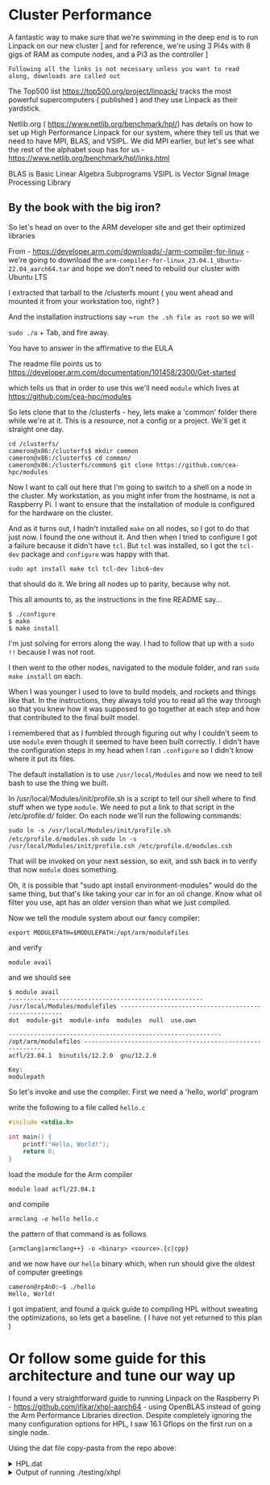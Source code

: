 # Cluster Performance

A fantastic way to make sure that we're swimming in the deep end is to run Linpack on our new cluster  [ and for reference, we're using 3 Pi4s with 8 gigs of RAM as compute nodes, and a Pi3 as the controller ]

`Following all the links is not necessary unless you want to read along, downloads are called out`

The Top500 list https://top500.org/project/linpack/ tracks the most powerful supercomputers ( published ) and they use Linpack as their yardstick. 

Netlib.org ( https://www.netlib.org/benchmark/hpl/) has details on how to set up High Performance Linpack for our system, where they tell us that we need to have MPI, BLAS, and VSIPL. We did MPI earlier, but let's see what the rest of the alphabet soup has for us - https://www.netlib.org/benchmark/hpl/links.html

BLAS is Basic Linear Algebra Subprograms
VSIPL is Vector Signal Image Processing Library

## By the book with the big iron?

So let's head on over to the ARM developer site and get their optimized libraries

From - https://developer.arm.com/downloads/-/arm-compiler-for-linux - we're going to download the  `arm-compiler-for-linux_23.04.1_Ubuntu-22.04_aarch64.tar` and hope we don't need to rebuild our cluster with Ubuntu LTS 

I extracted that tarball to the /clusterfs mount ( you went ahead and mounted it from your workstation too, right? ) 

And the installation instructions say ~`run the .sh file as root` so we will

`sudo ./a` + Tab, and fire away.

You have to answer in the affirmative to the EULA

The readme file points us to https://developer.arm.com/documentation/101458/2300/Get-started


which tells us that in order to use this we'll need `module` which lives at https://github.com/cea-hpc/modules

So lets clone that to the /clusterfs - hey, lets make a 'common' folder there while we're at it. This is a resource, not a config or a project. We'll get it straight one day. 

```
cd /clusterfs/
cameron@x86:/clusterfs$ mkdir common
cameron@x86:/clusterfs$ cd common/
cameron@x86:/clusterfs/common$ git clone https://github.com/cea-hpc/modules
```

Now I want to call out here that I'm going to switch to a shell on a node in the cluster. My workstation, as you might infer from the hostname, is not a Raspberry Pi. I want to ensure that the installation of module is configured for the hardware on the cluster. 

And as it turns out, I hadn't installed `make` on all nodes, so I got to do that just now. I found the one without it. And then when I tried to configure I got a failure because it didn't have `tcl`. But `tcl` was installed, so I got the `tcl-dev` package and `configure` was happy with that. 

`sudo apt install make tcl tcl-dev libc6-dev`

that should do it. We bring all nodes up to parity, because why not. 

This all amounts to, as the instructions in the fine README say... 

```
$ ./configure
$ make
$ make install
```

I'm just solving for errors along the way. I had to follow that up with a `sudo !!` because I was not root. 

I then went to the other nodes, navigated to the module folder, and ran `sudo make install` on each. 

When I was younger I used to love to build models, and rockets and things like that. In the instructions, they always told you to read all the way through so that you knew how it was supposed to go together at each step and how that contributed to the final built model. 

I remembered that as I fumbled through figuring out why I couldn't seem to use `module` even though it seemed to have been built correctly. I didn't have the configuration steps in my head when I ran `.configure` so I didn't know where it put its files. 

The default installation is to use `/usr/local/Modules` and now we need to tell bash to use the thing we built.

In /usr/local/Modules/init/profile.sh is a script to tell our shell where to find stuff when we type `module`. We need to put a link to that script in the /etc/profile.d/ folder. On each node we'll run the following commands:

`sudo ln -s /usr/local/Modules/init/profile.sh /etc/profile.d/modules.sh`
`sudo ln -s /usr/local/Modules/init/profile.csh /etc/profile.d/modules.csh`

That will be invoked on your next session, so exit, and ssh back in to verify that now `module` does something.

Oh, it is possible that "sudo apt install environment-modules" would do the same thing, but that's like taking your car in for an oil change. Know what oil filter you use, apt has an older version than what we just compiled. 

Now we tell the module system about our fancy compiler:

`export MODULEPATH=$MODULEPATH:/opt/arm/modulefiles`

and verify

`module avail`

and we should see

```
$ module avail
------------------------------------------------------ /usr/local/Modules/modulefiles ------------------------------------------------------
dot  module-git  module-info  modules  null  use.own  

----------------------------------------------------------- /opt/arm/modulefiles -----------------------------------------------------------
acfl/23.04.1  binutils/12.2.0  gnu/12.2.0  

Key:
modulepath  
```

So let's invoke and use the compiler. First we need a 'hello, world' program

write the following to a file called `hello.c`

```c
#include <stdio.h>

int main() {
    printf("Hello, World!");
    return 0;
}
```

load the module for the Arm compiler

`module load acfl/23.04.1`

and compile 

`armclang -o hello hello.c`

the pattern of that command is as follows

`{armclang|armclang++} -o <binary> <source>.{c|cpp}`

and we now have our `hello` binary which, when run should give the oldest of computer greetings

```
cameron@rp4n0:~$ ./hello 
Hello, World!
```

I got impatient, and found a quick guide to compiling HPL without sweating the optimizations, so lets get a baseline. ( I have not yet returned to this plan )


# Or follow some guide for this architecture and tune our way up

I found a very straightforward guide to running Linpack on the Raspberry Pi - https://github.com/jfikar/xhpl-aarch64 - using OpenBLAS instead of going the Arm Performance Libraries direction. Despite completely ignoring the many configuration options for HPL, I saw 16.1 Gflops on the first run on a single node.

Using the dat file copy-pasta from the repo above:

<details>
 <summary>HPL.dat</summary>
```
HPLinpack benchmark input file
Innovative Computing Laboratory, University of Tennessee
HPL.out     output file name (if any)
6           device out (6=stdout,7=stderr,file)
1           # of problems sizes (N)
28000       Ns
20          # of NBs
96 104 112 120 128 136 144 152 160 168 176 184 192 200 208 216 224 232 240 248 NBs
0           PMAP process mapping (0=Row-,1=Column-major)
1           # of process grids (P x Q)
1           Ps
1           Qs
16.0        threshold
1           # of panel fact
1           PFACTs (0=left, 1=Crout, 2=Right)
1           # of recursive stopping criterium
4           NBMINs (>= 1)
1           # of panels in recursion
2           NDIVs
1           # of recursive panel fact.
2           RFACTs (0=left, 1=Crout, 2=Right)
1           # of broadcast
2           BCASTs (0=1rg,1=1rM,2=2rg,3=2rM,4=Lng,5=LnM)
1           # of lookahead depth
0           DEPTHs (>=0)
2           SWAP (0=bin-exch,1=long,2=mix)
8           swapping threshold
0           L1 in (0=transposed,1=no-transposed) form
0           U  in (0=transposed,1=no-transposed) form
1           Equilibration (0=no,1=yes)
8           memory alignment in double (> 0)
```
</details>

<details>
 <summary>Output of running ./testing/xhpl</summary>
```
./testing/xhpl 
================================================================================
HPLinpack 2.3  --  High-Performance Linpack benchmark  --   December 2, 2018
Written by A. Petitet and R. Clint Whaley,  Innovative Computing Laboratory, UTK
Modified by Piotr Luszczek, Innovative Computing Laboratory, UTK
Modified by Julien Langou, University of Colorado Denver
================================================================================

An explanation of the input/output parameters follows:
T/V    : Wall time / encoded variant.
N      : The order of the coefficient matrix A.
NB     : The partitioning blocking factor.
P      : The number of process rows.
Q      : The number of process columns.
Time   : Time in seconds to solve the linear system.
Gflops : Rate of execution for solving the linear system.

The following parameter values will be used:

N      :   28000 
NB     :      96      104      112      120      128      136      144      152 
             160      168      176      184      192      200      208      216 
             224      232      240      248 
PMAP   : Row-major process mapping
P      :       1 
Q      :       1 
PFACT  :   Crout 
NBMIN  :       4 
NDIV   :       2 
RFACT  :   Right 
BCAST  :   2ring 
DEPTH  :       0 
SWAP   : Mix (threshold = 8)
L1     : transposed form
U      : transposed form
EQUIL  : yes
ALIGN  : 8 double precision words

--------------------------------------------------------------------------------

- The matrix A is randomly generated for each test.
- The following scaled residual check will be computed:
      ||Ax-b||_oo / ( eps * ( || x ||_oo * || A ||_oo + || b ||_oo ) * N )
- The relative machine precision (eps) is taken to be               1.110223e-16
- Computational tests pass if scaled residuals are less than                16.0

================================================================================
T/V                N    NB     P     Q               Time                 Gflops
--------------------------------------------------------------------------------
WR02R2C4       28000    96     1     1             908.72             1.6106e+01
HPL_pdgesv() start time Fri Sep  8 14:07:44 2023

HPL_pdgesv() end time   Fri Sep  8 14:22:53 2023

--------------------------------------------------------------------------------
||Ax-b||_oo/(eps*(||A||_oo*||x||_oo+||b||_oo)*N)=   4.16418112e-03 ...... PASSED
================================================================================
T/V                N    NB     P     Q               Time                 Gflops
--------------------------------------------------------------------------------
WR02R2C4       28000   104     1     1             887.17             1.6497e+01
HPL_pdgesv() start time Fri Sep  8 14:31:52 2023

HPL_pdgesv() end time   Fri Sep  8 14:46:40 2023

--------------------------------------------------------------------------------
||Ax-b||_oo/(eps*(||A||_oo*||x||_oo+||b||_oo)*N)=   4.21331888e-03 ...... PASSED
================================================================================
T/V                N    NB     P     Q               Time                 Gflops
--------------------------------------------------------------------------------
WR02R2C4       28000   112     1     1             903.95             1.6191e+01
HPL_pdgesv() start time Fri Sep  8 14:55:39 2023

HPL_pdgesv() end time   Fri Sep  8 15:10:43 2023

--------------------------------------------------------------------------------
||Ax-b||_oo/(eps*(||A||_oo*||x||_oo+||b||_oo)*N)=   4.30060732e-03 ...... PASSED
================================================================================
T/V                N    NB     P     Q               Time                 Gflops
--------------------------------------------------------------------------------
WR02R2C4       28000   120     1     1             888.82             1.6467e+01
HPL_pdgesv() start time Fri Sep  8 15:19:41 2023

HPL_pdgesv() end time   Fri Sep  8 15:34:30 2023

--------------------------------------------------------------------------------
||Ax-b||_oo/(eps*(||A||_oo*||x||_oo+||b||_oo)*N)=   4.04103624e-03 ...... PASSED
================================================================================
T/V                N    NB     P     Q               Time                 Gflops
--------------------------------------------------------------------------------
WR02R2C4       28000   128     1     1             908.44             1.6111e+01
HPL_pdgesv() start time Fri Sep  8 15:43:29 2023

HPL_pdgesv() end time   Fri Sep  8 15:58:37 2023

--------------------------------------------------------------------------------
||Ax-b||_oo/(eps*(||A||_oo*||x||_oo+||b||_oo)*N)=   3.48716402e-03 ...... PASSED
================================================================================
T/V                N    NB     P     Q               Time                 Gflops
--------------------------------------------------------------------------------
WR02R2C4       28000   136     1     1             958.89             1.5263e+01
HPL_pdgesv() start time Fri Sep  8 16:07:35 2023

HPL_pdgesv() end time   Fri Sep  8 16:23:34 2023

--------------------------------------------------------------------------------
||Ax-b||_oo/(eps*(||A||_oo*||x||_oo+||b||_oo)*N)=   3.99129460e-03 ...... PASSED
================================================================================
T/V                N    NB     P     Q               Time                 Gflops
--------------------------------------------------------------------------------
WR02R2C4       28000   144     1     1             941.36             1.5547e+01
HPL_pdgesv() start time Fri Sep  8 16:32:32 2023

HPL_pdgesv() end time   Fri Sep  8 16:48:13 2023

--------------------------------------------------------------------------------
||Ax-b||_oo/(eps*(||A||_oo*||x||_oo+||b||_oo)*N)=   3.86139701e-03 ...... PASSED
================================================================================
T/V                N    NB     P     Q               Time                 Gflops
--------------------------------------------------------------------------------
WR02R2C4       28000   152     1     1             934.90             1.5655e+01
HPL_pdgesv() start time Fri Sep  8 16:57:11 2023

HPL_pdgesv() end time   Fri Sep  8 17:12:46 2023

--------------------------------------------------------------------------------
||Ax-b||_oo/(eps*(||A||_oo*||x||_oo+||b||_oo)*N)=   4.52909216e-03 ...... PASSED
^C

```
</details>



On all three nodes, it looks a little weird

<details>
 <summary>When invoked with an `sbatch` job calling `mpirun` the performance went down, a lot.</summary>

```
#!/bin/bash
#SBATCH --nodes=3
#SBATCH --ntasks-per-node=4

cd $SLURM_SUBMIT_DIR

echo "Master node: $(hostname)"

mpirun /clusterfs/common/hpl-2.3/testing/xhpl
```

```
Master node: rp4n0
================================================================================
HPLinpack 2.3  --  High-Performance Linpack benchmark  --   December 2, 2018
Written by A. Petitet and R. Clint Whaley,  Innovative Computing Laboratory, UTK
Modified by Piotr Luszczek, Innovative Computing Laboratory, UTK
Modified by Julien Langou, University of Colorado Denver
================================================================================

An explanation of the input/output parameters follows:
T/V    : Wall time / encoded variant.
N      : The order of the coefficient matrix A.
NB     : The partitioning blocking factor.
P      : The number of process rows.
Q      : The number of process columns.
Time   : Time in seconds to solve the linear system.
Gflops : Rate of execution for solving the linear system.

The following parameter values will be used:

N      :   28000 
NB     :      96      104      112      120      128      136      144      152 
             160      168      176      184      192      200      208      216 
             224      232      240      248 
PMAP   : Row-major process mapping
P      :       1 
Q      :       1 
PFACT  :   Crout 
NBMIN  :       4 
NDIV   :       2 
RFACT  :   Right 
BCAST  :   2ring 
DEPTH  :       0 
SWAP   : Mix (threshold = 8)
L1     : transposed form
U      : transposed form
EQUIL  : yes
ALIGN  : 8 double precision words

--------------------------------------------------------------------------------

- The matrix A is randomly generated for each test.
- The following scaled residual check will be computed:
      ||Ax-b||_oo / ( eps * ( || x ||_oo * || A ||_oo + || b ||_oo ) * N )
- The relative machine precision (eps) is taken to be               1.110223e-16
- Computational tests pass if scaled residuals are less than                16.0

================================================================================
T/V                N    NB     P     Q               Time                 Gflops
--------------------------------------------------------------------------------
WR02R2C4       28000    96     1     1            2879.09             5.0835e+00
HPL_pdgesv() start time Fri Sep  8 17:47:27 2023

HPL_pdgesv() end time   Fri Sep  8 18:35:26 2023

--------------------------------------------------------------------------------
||Ax-b||_oo/(eps*(||A||_oo*||x||_oo+||b||_oo)*N)=   4.16418112e-03 ...... PASSED
```
</details>

That was because even though my `SBATCH` parameters told slurm to tell my MPI interface that there were more cores available I hadn't updated the HPL.dat to reflect running on multiple nodes. Once I had that updated, I got much better results. Using this site for guidance - https://www.advancedclustering.com/act_kb/tune-hpl-dat-file/ - I now ran it again with the following configuration.

```
HPLinpack benchmark input file
Innovative Computing Laboratory, University of Tennessee
HPL.out     output file name (if any)
6           device out (6=stdout,7=stderr,file)
1           # of problems sizes (N)
48768       Ns
20          # of NBs
96 104 112 120 128 136 144 152 160 168 176 184 192 200 208 216 224 232 240 248 NBs
0           PMAP process mapping (0=Row-,1=Column-major)
1           # of process grids (P x Q)
**3           Ps**
**4           Qs**
16.0        threshold
1           # of panel fact
2           PFACTs (0=left, 1=Crout, 2=Right)
1           # of recursive stopping criterium
4           NBMINs (>= 1)
1           # of panels in recursion
2           NDIVs
1           # of recursive panel fact.
1           RFACTs (0=left, 1=Crout, 2=Right)
1           # of broadcast
1           BCASTs (0=1rg,1=1rM,2=2rg,3=2rM,4=Lng,5=LnM)
1           # of lookahead depth
1           DEPTHs (>=0)
2           SWAP (0=bin-exch,1=long,2=mix)
64           swapping threshold
0           L1 in (0=transposed,1=no-transposed) form
0           U  in (0=transposed,1=no-transposed) form
1           Equilibration (0=no,1=yes)
8           memory alignment in double (> 0)
```
<details>
 <summary>Now we're getting somewhere. We have a few problems, but we have more than what we had from a single node. 23 Gflops is laughable, but we're learning parallel programming, not sequencing the human gnome. </summary>
```
cameron@rp3n0:/clusterfs/common/hpl-2.3$ cat slurm-94.out 
Master node: rp4n0
================================================================================
HPLinpack 2.3  --  High-Performance Linpack benchmark  --   December 2, 2018
Written by A. Petitet and R. Clint Whaley,  Innovative Computing Laboratory, UTK
Modified by Piotr Luszczek, Innovative Computing Laboratory, UTK
Modified by Julien Langou, University of Colorado Denver
================================================================================

An explanation of the input/output parameters follows:
T/V    : Wall time / encoded variant.
N      : The order of the coefficient matrix A.
NB     : The partitioning blocking factor.
P      : The number of process rows.
Q      : The number of process columns.
Time   : Time in seconds to solve the linear system.
Gflops : Rate of execution for solving the linear system.

The following parameter values will be used:

N      :   48768 
NB     :      96      104      112      120      128      136      144      152 
             160      168      176      184      192      200      208      216 
             224      232      240      248 
PMAP   : Row-major process mapping
P      :       3 
Q      :       4 
PFACT  :   Right 
NBMIN  :       4 
NDIV   :       2 
RFACT  :   Crout 
BCAST  :  1ringM 
DEPTH  :       1 
SWAP   : Mix (threshold = 64)
L1     : transposed form
U      : transposed form
EQUIL  : yes
ALIGN  : 8 double precision words

--------------------------------------------------------------------------------

- The matrix A is randomly generated for each test.
- The following scaled residual check will be computed:
      ||Ax-b||_oo / ( eps * ( || x ||_oo * || A ||_oo + || b ||_oo ) * N )
- The relative machine precision (eps) is taken to be               1.110223e-16
- Computational tests pass if scaled residuals are less than                16.0

================================================================================
T/V                N    NB     P     Q               Time                 Gflops
--------------------------------------------------------------------------------
WR11C2R4       48768    96     3     4            3227.45             2.3959e+01
HPL_pdgesv() start time Fri Sep  8 23:05:34 2023

HPL_pdgesv() end time   Fri Sep  8 23:59:21 2023

--------------------------------------------------------------------------------
||Ax-b||_oo/(eps*(||A||_oo*||x||_oo+||b||_oo)*N)=   3.56848253e-03 ...... PASSED
================================================================================
T/V                N    NB     P     Q               Time                 Gflops
--------------------------------------------------------------------------------
WR11C2R4       48768   104     3     4            3241.81             2.3853e+01
HPL_pdgesv() start time Sat Sep  9 00:02:04 2023

HPL_pdgesv() end time   Sat Sep  9 00:56:05 2023

--------------------------------------------------------------------------------
||Ax-b||_oo/(eps*(||A||_oo*||x||_oo+||b||_oo)*N)=   3.43051737e-03 ...... PASSED
================================================================================
T/V                N    NB     P     Q               Time                 Gflops
--------------------------------------------------------------------------------
WR11C2R4       48768   112     3     4            3254.16             2.3763e+01
HPL_pdgesv() start time Sat Sep  9 00:58:49 2023

HPL_pdgesv() end time   Sat Sep  9 01:53:03 2023

--------------------------------------------------------------------------------
||Ax-b||_oo/(eps*(||A||_oo*||x||_oo+||b||_oo)*N)=   3.34135088e-03 ...... PASSED
================================================================================
T/V                N    NB     P     Q               Time                 Gflops
--------------------------------------------------------------------------------
WR11C2R4       48768   120     3     4            3274.97             2.3612e+01
HPL_pdgesv() start time Sat Sep  9 01:55:47 2023

HPL_pdgesv() end time   Sat Sep  9 02:50:22 2023

--------------------------------------------------------------------------------
||Ax-b||_oo/(eps*(||A||_oo*||x||_oo+||b||_oo)*N)=   4.45436890e-03 ...... PASSED
================================================================================
T/V                N    NB     P     Q               Time                 Gflops
--------------------------------------------------------------------------------
WR11C2R4       48768   128     3     4            3319.10             2.3298e+01
HPL_pdgesv() start time Sat Sep  9 02:53:07 2023

HPL_pdgesv() end time   Sat Sep  9 03:48:26 2023

--------------------------------------------------------------------------------
||Ax-b||_oo/(eps*(||A||_oo*||x||_oo+||b||_oo)*N)=   3.42739112e-03 ...... PASSED
================================================================================
T/V                N    NB     P     Q               Time                 Gflops
--------------------------------------------------------------------------------
WR11C2R4       48768   136     3     4            3356.74             2.3036e+01
HPL_pdgesv() start time Sat Sep  9 03:51:12 2023

HPL_pdgesv() end time   Sat Sep  9 04:47:08 2023

--------------------------------------------------------------------------------
||Ax-b||_oo/(eps*(||A||_oo*||x||_oo+||b||_oo)*N)=   3.48541360e-03 ...... PASSED
================================================================================
T/V                N    NB     P     Q               Time                 Gflops
--------------------------------------------------------------------------------
WR11C2R4       48768   144     3     4            3379.16             2.2884e+01
HPL_pdgesv() start time Sat Sep  9 04:49:52 2023

HPL_pdgesv() end time   Sat Sep  9 05:46:12 2023

--------------------------------------------------------------------------------
||Ax-b||_oo/(eps*(||A||_oo*||x||_oo+||b||_oo)*N)=   3.18079104e-03 ...... PASSED
================================================================================
T/V                N    NB     P     Q               Time                 Gflops
--------------------------------------------------------------------------------
WR11C2R4       48768   152     3     4            3353.16             2.3061e+01
HPL_pdgesv() start time Sat Sep  9 05:48:56 2023

HPL_pdgesv() end time   Sat Sep  9 06:44:49 2023

--------------------------------------------------------------------------------
||Ax-b||_oo/(eps*(||A||_oo*||x||_oo+||b||_oo)*N)=   3.44086225e-03 ...... PASSED
================================================================================
T/V                N    NB     P     Q               Time                 Gflops
--------------------------------------------------------------------------------
WR11C2R4       48768   160     3     4            3368.35             2.2957e+01
HPL_pdgesv() start time Sat Sep  9 06:47:35 2023

HPL_pdgesv() end time   Sat Sep  9 07:43:43 2023

--------------------------------------------------------------------------------
||Ax-b||_oo/(eps*(||A||_oo*||x||_oo+||b||_oo)*N)=   3.14117972e-03 ...... PASSED
================================================================================
T/V                N    NB     P     Q               Time                 Gflops
--------------------------------------------------------------------------------
WR11C2R4       48768   168     3     4            3328.35             2.3233e+01
HPL_pdgesv() start time Sat Sep  9 07:46:29 2023

HPL_pdgesv() end time   Sat Sep  9 08:41:57 2023

--------------------------------------------------------------------------------
||Ax-b||_oo/(eps*(||A||_oo*||x||_oo+||b||_oo)*N)=   3.55324320e-03 ...... PASSED
================================================================================
T/V                N    NB     P     Q               Time                 Gflops
--------------------------------------------------------------------------------
WR11C2R4       48768   176     3     4            3305.67             2.3392e+01
HPL_pdgesv() start time Sat Sep  9 08:44:42 2023

HPL_pdgesv() end time   Sat Sep  9 09:39:47 2023

--------------------------------------------------------------------------------
||Ax-b||_oo/(eps*(||A||_oo*||x||_oo+||b||_oo)*N)=   3.33240962e-03 ...... PASSED
================================================================================
T/V                N    NB     P     Q               Time                 Gflops
--------------------------------------------------------------------------------
WR11C2R4       48768   184     3     4            3278.54             2.3586e+01
HPL_pdgesv() start time Sat Sep  9 09:42:32 2023

HPL_pdgesv() end time   Sat Sep  9 10:37:10 2023

--------------------------------------------------------------------------------
||Ax-b||_oo/(eps*(||A||_oo*||x||_oo+||b||_oo)*N)=   3.14657546e-03 ...... PASSED


```
</details>

recompiling with BLIS just as referenced in https://github.com/jfikar/xhpl-aarch64 :

```
wget https://github.com/flame/blis/archive/refs/tags/0.9.0.tar.gz
tar xvf 0.9.0.tar.gz
cd blis-0.9.0
./configure -p ${HOME}/blis --disable-shared -t openmp auto
make -j${nproc}
make check
make install
ln -s ${HOME}/blis/lib/libblis.a ${HOME}/blis/lib/libopenblas.a
LDFLAGS=-L${HOME}/blis/lib CFLAGS="-pthread -fopenmp" ./configure
make -j$(nproc)
```

gave some improvement before I killed it:

<details>
 <summary>2.5318e+01 Gflops</summary>
```
cameron@rp3n0:/clusterfs/common/hpl-2.3$ cat slurm-95.out 
Master node: rp4n0

HPLinpack benchmark input file
Innovative Computing Laboratory, University of Tennessee
HPL.out     output file name (if any)
6           device out (6=stdout,7=stderr,file)
1           # of problems sizes (N)
48768       Ns
20          # of NBs
96 104 112 120 128 136 144 152 160 168 176 184 192 200 208 216 224 232 240 248 NBs
0           PMAP process mapping (0=Row-,1=Column-major)
1           # of process grids (P x Q)
3           Ps
4           Qs
16.0        threshold
1           # of panel fact
2           PFACTs (0=left, 1=Crout, 2=Right)
1           # of recursive stopping criterium
4           NBMINs (>= 1)
1           # of panels in recursion
2           NDIVs
1           # of recursive panel fact.
1           RFACTs (0=left, 1=Crout, 2=Right)
1           # of broadcast
1           BCASTs (0=1rg,1=1rM,2=2rg,3=2rM,4=Lng,5=LnM)
1           # of lookahead depth
1           DEPTHs (>=0)
2           SWAP (0=bin-exch,1=long,2=mix)
64           swapping threshold
0           L1 in (0=transposed,1=no-transposed) form
0           U  in (0=transposed,1=no-transposed) form
1           Equilibration (0=no,1=yes)
8           memory alignment in double (> 0)


================================================================================
HPLinpack 2.3  --  High-Performance Linpack benchmark  --   December 2, 2018
Written by A. Petitet and R. Clint Whaley,  Innovative Computing Laboratory, UTK
Modified by Piotr Luszczek, Innovative Computing Laboratory, UTK
Modified by Julien Langou, University of Colorado Denver
================================================================================

An explanation of the input/output parameters follows:
T/V    : Wall time / encoded variant.
N      : The order of the coefficient matrix A.
NB     : The partitioning blocking factor.
P      : The number of process rows.
Q      : The number of process columns.
Time   : Time in seconds to solve the linear system.
Gflops : Rate of execution for solving the linear system.

The following parameter values will be used:

N      :   48768 
NB     :      96      104      112      120      128      136      144      152 
             160      168      176      184      192      200      208      216 
             224      232      240      248 
PMAP   : Row-major process mapping
P      :       3 
Q      :       4 
PFACT  :   Right 
NBMIN  :       4 
NDIV   :       2 
RFACT  :   Crout 
BCAST  :  1ringM 
DEPTH  :       1 
SWAP   : Mix (threshold = 64)
L1     : transposed form
U      : transposed form
EQUIL  : yes
ALIGN  : 8 double precision words

--------------------------------------------------------------------------------

- The matrix A is randomly generated for each test.
- The following scaled residual check will be computed:
      ||Ax-b||_oo / ( eps * ( || x ||_oo * || A ||_oo + || b ||_oo ) * N )
- The relative machine precision (eps) is taken to be               1.110223e-16
- Computational tests pass if scaled residuals are less than                16.0

================================================================================
T/V                N    NB     P     Q               Time                 Gflops
--------------------------------------------------------------------------------
WR11C2R4       48768    96     3     4            3049.57             2.5357e+01
HPL_pdgesv() start time Sat Sep  9 13:09:24 2023

HPL_pdgesv() end time   Sat Sep  9 14:00:14 2023

--------------------------------------------------------------------------------
||Ax-b||_oo/(eps*(||A||_oo*||x||_oo+||b||_oo)*N)=   3.42358129e-03 ...... PASSED
================================================================================
T/V                N    NB     P     Q               Time                 Gflops
--------------------------------------------------------------------------------
WR11C2R4       48768   104     3     4            3083.98             2.5074e+01
HPL_pdgesv() start time Sat Sep  9 14:03:01 2023

HPL_pdgesv() end time   Sat Sep  9 14:54:25 2023

--------------------------------------------------------------------------------
||Ax-b||_oo/(eps*(||A||_oo*||x||_oo+||b||_oo)*N)=   3.38448949e-03 ...... PASSED
================================================================================
T/V                N    NB     P     Q               Time                 Gflops
--------------------------------------------------------------------------------
WR11C2R4       48768   112     3     4            3120.17             2.4783e+01
HPL_pdgesv() start time Sat Sep  9 14:57:12 2023

HPL_pdgesv() end time   Sat Sep  9 15:49:12 2023

--------------------------------------------------------------------------------
||Ax-b||_oo/(eps*(||A||_oo*||x||_oo+||b||_oo)*N)=   3.11958763e-03 ...... PASSED
================================================================================
T/V                N    NB     P     Q               Time                 Gflops
--------------------------------------------------------------------------------
WR11C2R4       48768   120     3     4            3069.91             2.5189e+01
HPL_pdgesv() start time Sat Sep  9 15:51:58 2023

HPL_pdgesv() end time   Sat Sep  9 16:43:08 2023

--------------------------------------------------------------------------------
||Ax-b||_oo/(eps*(||A||_oo*||x||_oo+||b||_oo)*N)=   3.27153433e-03 ...... PASSED
================================================================================
T/V                N    NB     P     Q               Time                 Gflops
--------------------------------------------------------------------------------
WR11C2R4       48768   128     3     4            3069.63             2.5191e+01
HPL_pdgesv() start time Sat Sep  9 16:45:54 2023

HPL_pdgesv() end time   Sat Sep  9 17:37:03 2023

--------------------------------------------------------------------------------
||Ax-b||_oo/(eps*(||A||_oo*||x||_oo+||b||_oo)*N)=   2.96044964e-03 ...... PASSED
================================================================================
T/V                N    NB     P     Q               Time                 Gflops
--------------------------------------------------------------------------------
WR11C2R4       48768   136     3     4            3054.20             2.5318e+01
HPL_pdgesv() start time Sat Sep  9 17:39:48 2023

HPL_pdgesv() end time   Sat Sep  9 18:30:42 2023

--------------------------------------------------------------------------------
||Ax-b||_oo/(eps*(||A||_oo*||x||_oo+||b||_oo)*N)=   3.22980846e-03 ...... PASSED
mpirun: Forwarding signal 18 to job
slurmstepd-rp4n0: error: *** JOB 95 ON rp4n0 CANCELLED AT 2023-09-09T19:14:22 ***
[rp4n0:57763] oob:tcp: send_msg: write failed: Broken pipe (32) [sd = 23]
[rp4n0:57763] [[4225,0],0]-[[4225,0],2] mca_oob_tcp_peer_send_handler: unable to send message ON SOCKET 23
[rp4n0:57763] oob:tcp: send_msg: write failed: Broken pipe (32) [sd = 22]
[rp4n0:57763] [[4225,0],0]-[[4225,0],1] mca_oob_tcp_peer_send_handler: unable to send message ON SOCKET 22

```
</details>


Then I read through the configuration manual for the HPL.dat file and noted that the technical explaination of the BCASTs value is "try all of them" so I templated some 5 NBs files with 0-5 values for BCASTs and let SLURM handle that part. 

namely, my SBATCH file looks similar to this for six jobs:

```
cameron@rp3n0:/clusterfs/common/hpl-2.3$ cat mpihpl0.sh 
#!/bin/bash
#SBATCH --nodes=3
#SBATCH --ntasks-per-node=4

cd $SLURM_SUBMIT_DIR
cp HPL0.dat HPL.dat
echo "Master node: $(hostname)"
echo "Configuration for the results as follows:"
cat HPL.dat


mpirun /clusterfs/common/hpl-2.3/testing/xhpl
```

each with a different value for BCASTs in the HPL#.dat file to copy over the primary one for the run. 

I added a thermal monitoring aspect of my benchmarking to pull in the Raspberry Pi specific temperature, clock and throttling information from each node to the Slurm job output as soon as the main job finishes. In the example files I've included here, mpihpl.sh is the base file I was using to try things out and mpihpl1.sh is the job script that returned the highest performance recorded so far, the output of which is slurm-153.out and the configuration used in it is HPL1.dat 

# To Do 
- Document further comparisons with libraries and compilers:
-[] OpenBLAS vs BLIS
-[] MPI implementations
-[] ARM Performance Libraries

-[] Clean up notes, distil raw output to charts that better illustrate the comparisons being made, pack away raw output with labels/notes